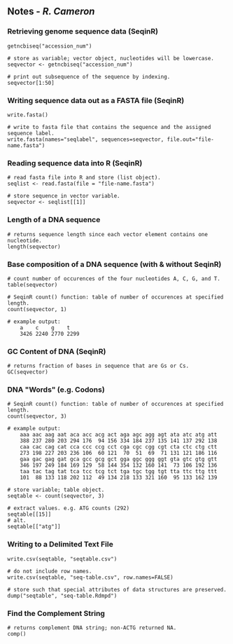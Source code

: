 
## Notes - _R. Cameron_

### Retrieving genome sequence data (SeqinR)

	getncbiseq("accession_num")

	# store as variable; vector object, nucleotides will be lowercase.
	seqvector <- getncbiseq("accession_num")

	# print out subsequence of the sequence by indexing.
	seqvector[1:50]

### Writing sequence data out as a FASTA file (SeqinR)

	write.fasta()

	# write to fasta file that contains the sequence and the assigned sequence label.
	write.fasta(names="seqlabel", sequences=seqvector, file.out="file-name.fasta")

### Reading sequence data into R (SeqinR)

	# read fasta file into R and store (list object).
	seqlist <- read.fasta(file = "file-name.fasta")

	# store sequence in vector variable.
	seqvector <- seqlist[[1]]

### Length of a DNA sequence

	# returns sequence length since each vector element contains one nucleotide.
	length(seqvector)

### Base composition of a DNA sequence (with & without SeqinR)

	# count number of occurences of the four nucleotides A, C, G, and T.
	table(seqvector)

	# SeqinR count() function: table of number of occurences at specified length.
	count(seqvector, 1)

	# example output:
		a    c    g    t
		3426 2240 2770 2299

### GC Content of DNA (SeqinR)

	# returns fraction of bases in sequence that are Gs or Cs.
	GC(seqvector)

### DNA "Words" (e.g. Codons)

	# SeqinR count() function: table of number of occurences at specified length.
	count(seqvector, 3)
	
	# example output:
		aaa aac aag aat aca acc acg act aga agc agg agt ata atc atg att 
		388 237 280 203 294 176  94 156 334 184 237 135 141 137 292 138 
		caa cac cag cat cca ccc ccg cct cga cgc cgg cgt cta ctc ctg ctt 
		273 198 227 203 236 106  60 121  70  51  69  71 131 121 186 116 
		gaa gac gag gat gca gcc gcg gct gga ggc ggg ggt gta gtc gtg gtt 
		346 197 249 184 169 129  58 144 354 132 160 141  73 106 192 136 
		taa tac tag tat tca tcc tcg tct tga tgc tgg tgt tta ttc ttg ttt 
		101  88 133 118 202 112  49 134 218 133 321 160  95 133 162 139 

	# store variable; table object.
	seqtable <- count(seqvector, 3)

	# extract values. e.g. ATG counts (292)
	seqtable[[15]]
	# alt.
	seqtable[["atg"]]
	
### Writing to a Delimited Text File

	write.csv(seqtable, "seqtable.csv")

	# do not include row names.
	write.csv(seqtable, "seq-table.csv", row.names=FALSE)

	# store such that special attributes of data structures are preserved.
	dump("seqtable", "seq-table.Rdmpd")


### Find the Complement String

	# returns complement DNA string; non-ACTG returned NA.
	comp()
